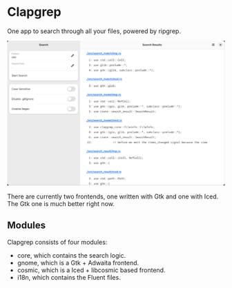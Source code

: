 # Clapgrep

One app to search through all your files, powered by ripgrep.

![screenshot of the app](assets/clapgrep-gnome.png)

There are currently two frontends, one written with Gtk and one with Iced. The Gtk one is much better right now.

## Modules

Clapgrep consists of four modules:

- core, which contains the search logic.
- gnome, which is a Gtk + Adwaita frontend.
- cosmic, which is a Iced + libcosmic based frontend.
- i18n, which contains the Fluent files.

